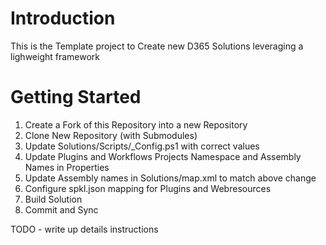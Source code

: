 # Introduction 
This is the Template project to Create new D365 Solutions leveraging a lighweight framework

# Getting Started
1.  Create a Fork of this Repository into a new Repository
1.	Clone New Repository (with Submodules)
1.	Update Solutions/Scripts/_Config.ps1 with correct values
1.  Update Plugins and Workflows Projects Namespace and Assembly Names in Properties
1.	Update Assembly names in Solutions/map.xml to match above change
1.  Configure spkl.json mapping for Plugins and Webresources
1.	Build Solution
1.  Commit and Sync


TODO - write up details instructions
